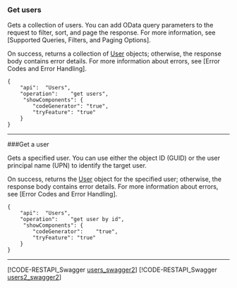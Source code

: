 
### Get users <a id="GetUsers"> </a>
Gets a collection of users. You can add OData query parameters to the request to filter, sort, and page the response. For more information, see [Supported Queries, Filters, and Paging Options].

On success, returns a collection of [User] objects; otherwise, the response body contains error details. For more information about errors, see [Error Codes and Error Handling].

```RESTAPIdocs
{
    "api":  "Users",
    "operation":    "get users", 
     "showComponents": {        
        "codeGenerator": "true",
        "tryFeature": "true"      
    } 
}
```

****

###Get a user <a id="GetAUser"> </a>

Gets a specified user. You can use either the object ID (GUID) or the user principal name (UPN) to identify the target user.

On success, returns the [User] object for the specified user; otherwise, the response body contains error details. For more information about errors, see [Error Codes and Error Handling].

```RESTAPIdocs
{
    "api":  "Users",
    "operation":    "get user by id",
     "showComponents": {        
        "codeGenerator":    "true",
        "tryFeature": "true"      
    } 
}
```

****

[User]: ./entity-and-complex-type-reference.md#UserEntity

[!CODE-RESTAPI_Swagger [users_swagger2](./users_swagger2.json)]
[!CODE-RESTAPI_Swagger [users2_swagger2](./users2_swagger2.json)]
